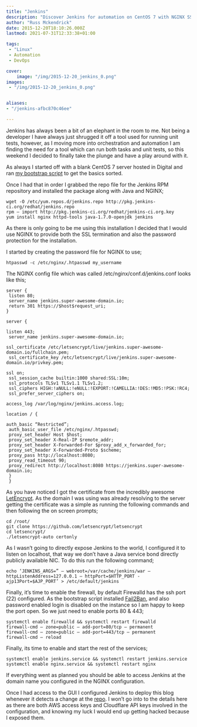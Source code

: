 ```yaml
---
title: "Jenkins"
description: "Discover Jenkins for automation on CentOS 7 with NGINX SSL setup. Orchestrate tasks efficiently!"
author: "Russ Mckendrick"
date: 2015-12-20T18:10:26.000Z
lastmod: 2021-07-31T12:33:38+01:00

tags:
 - "Linux"
 - Automation
 - DevOps

cover:
    image: "/img/2015-12-20_jenkins_0.png" 
images:
 - "/img/2015-12-20_jenkins_0.png"


aliases:
- "/jenkins-afbc870c46ee"

---
```


Jenkins has always been a bit of an elephant in the room to me. Not being a developer I have always just shrugged it off a tool used for running unit tests, however, as I moving more into orchestration and automation I am finding the need for a tool which can run both tasks and unit tests, so this weekend I decided to finally take the plunge and have a play around with it.

As always I started off with a blank CentOS 7 server hosted in Digital and ran [my bootstrap script](/2015/06/28/digital-ocean-bootstrap/) to get the basics sorted.

Once I had that in order I grabbed the repo file for the Jenkins RPM repository and installed the package along with Java and NGINX;

```
wget -O /etc/yum.repos.d/jenkins.repo http://pkg.jenkins-ci.org/redhat/jenkins.repo
rpm — import http://pkg.jenkins-ci.org/redhat/jenkins-ci.org.key
yum install nginx httpd-tools java-1.7.0-openjdk jenkins
```

As there is only going to be me using this installation I decided that I would use NGINX to provide both the SSL termination and also the password protection for the installation.

I started by creating the password file for NGINX to use;

```
htpasswd -c /etc/nginx/.htpasswd my_username
```

The NGINX config file which was called /etc/nginx/conf.d/jenkins.conf looks like this;

```
server {
 listen 80;
 server_name jenkins.super-awesome-domain.io;
 return 301 https://$host$request_uri;
}

server {

listen 443;
 server_name jenkins.super-awesome-domain.io;

ssl_certificate /etc/letsencrypt/live/jenkins.super-awesome-domain.io/fullchain.pem;
 ssl_certificate_key /etc/letsencrypt/live/jenkins.super-awesome-domain.io/privkey.pem;

ssl on;
 ssl_session_cache builtin:1000 shared:SSL:10m;
 ssl_protocols TLSv1 TLSv1.1 TLSv1.2;
 ssl_ciphers HIGH:!aNULL:!eNULL:!EXPORT:!CAMELLIA:!DES:!MD5:!PSK:!RC4;
 ssl_prefer_server_ciphers on;

access_log /var/log/nginx/jenkins.access.log;

location / {

auth_basic “Restricted”;
 auth_basic_user_file /etc/nginx/.htpasswd;
 proxy_set_header Host $host;
 proxy_set_header X-Real-IP $remote_addr;
 proxy_set_header X-Forwarded-For $proxy_add_x_forwarded_for;
 proxy_set_header X-Forwarded-Proto $scheme;
 proxy_pass http://localhost:8080;
 proxy_read_timeout 90;
 proxy_redirect http://localhost:8080 https://jenkins.super-awesome-domain.io;
 }
 }
```

As you have noticed I got the certificate from the incredibly awesome [LetEncrypt](https://letsencrypt.org). As the domain I was using was already resolving to the server getting the certificate was a simple as running the following commands and then following the on screen prompts;

```
cd /root/
git clone https://github.com/letsencrypt/letsencrypt
cd letsencrypt/
./letsencrypt-auto certonly
```

As I wasn’t going to directly expose Jenkins to the world, I configured it to listen on localhost, that way we don’t have a Java service bond directly publicly available NIC. To do this run the following command;

```
echo ‘JENKINS_ARGS=” — webroot=/var/cache/jenkins/war — httpListenAddress=127.0.0.1 — httpPort=$HTTP_PORT -ajp13Port=$AJP_PORT’ > /etc/default/jenkins
```

Finally, it’s time to enable the firewall, by default Firewalld has the ssh port (22) configured. As the bootstrap script installed [Fail2Ban](https://media-glass.es/2015/03/29/fail2ban-on-centos-7/), and also password enabled login is disabled on the instance so I am happy to keep the port open. So we just need to enable ports 80 & 443;

```
systemctl enable firewalld && systemctl restart firewalld
firewall-cmd — zone=public — add-port=80/tcp — permanent
firewall-cmd — zone=public — add-port=443/tcp — permanent
firewall-cmd — reload
```

Finally, its time to enable and start the rest of the services;

```
systemctl enable jenkins.service && systemctl restart jenkins.service
systemctl enable nginx.service && systemctl restart nginx
```

If everything went as planned you should be able to access Jenkins at the domain name you configured in the NGINX configuration.

Once I had access to the GUI I configured Jenkins to deploy this blog whenever it detects a change at the [repo](https://github.com/russmckendrick/blog). I won’t go into to the details here as there are both AWS access keys and Cloudflare API keys involved in the configuration, and knowing my luck I would end up getting hacked because I exposed them.
